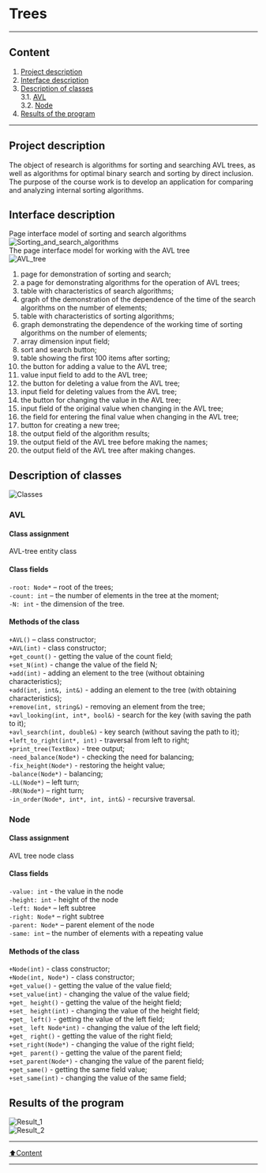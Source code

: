 # Trees
____
## Content
1. [Project description](#l1)<br>
2. [Interface description](#l2)<br>
3. [Description of classes](#l3)<br>
3.1. [AVL](#l31)<br>
3.2. [Node](#l32)<br>
4. [Results of the program](#4)<br>
____
<a name="l1"></a> 
## Project description
The object of research is algorithms for sorting and searching AVL trees, as well as algorithms for optimal binary search and sorting by direct inclusion.
The purpose of the course work is to develop an application for comparing and analyzing internal sorting algorithms.
<a name="l2"></a> 
## Interface description
Page interface model of sorting and search algorithms  
![Sorting_and_search_algorithms](/img_for_readme/Interface_1.png)  
The page interface model for working with the AVL tree  
![AVL_tree](/img_for_readme/Interface_2.png)  
1. page for demonstration of sorting and search;
2. a page for demonstrating algorithms for the operation of AVL trees;
3. table with characteristics of search algorithms;
4. graph of the demonstration of the dependence of the time of the search algorithms on the number of elements;
5. table with characteristics of sorting algorithms;
6. graph demonstrating the dependence of the working time of sorting algorithms on the number of elements;
7. array dimension input field;
8. sort and search button;
9. table showing the first 100 items after sorting;
10. the button for adding a value to the AVL tree;
11. value input field to add to the AVL tree;
12. the button for deleting a value from the AVL tree;
13. input field for deleting values from the AVL tree;
14. the button for changing the value in the AVL tree;
15. input field of the original value when changing in the AVL tree;
16. the field for entering the final value when changing in the AVL tree;
17. button for creating a new tree;
18. the output field of the algorithm results;
19. the output field of the AVL tree before making the names;
20. the output field of the AVL tree after making changes.  
<a name="l3"></a> 
## Description of classes
<a name="l31"></a> 
![Classes](/img_for_readme/Classes.png)  
### AVL
#### Class assignment
AVL-tree entity class
#### Class fields
`-root: Node*` – root of the trees;  
`-count: int` – the number of elements in the tree at the moment;  
`-N: int` - the dimension of the tree.
#### Methods of the class
`+AVL()` – class constructor;  
`+AVL(int)` - class constructor;  
`+get_count()` - getting the value of the count field;  
`+set_N(int)` - change the value of the field N;  
`+add(int)` - adding an element to the tree (without obtaining characteristics);  
`+add(int, int&, int&)` - adding an element to the tree (with obtaining characteristics);  
`+remove(int, string&)` - removing an element from the tree;  
`+avl_looking(int, int*, bool&)` - search for the key (with saving the path to it);  
`+avl_search(int, double&)` - key search (without saving the path to it);  
`+left_to_right(int*, int)` - traversal from left to right;  
`+print_tree(TextBox)` - tree output;  
`-need_balance(Node*)` - checking the need for balancing;  
`-fix_height(Node*)` - restoring the height value;  
`-balance(Node*)` - balancing;  
`-LL(Node*)` – left turn;  
`-RR(Node*)` – right turn;  
`-in_order(Node*, int*, int, int&)` - recursive traversal.  
<a name="l32"></a> 
### Node
#### Class assignment
AVL tree node class
#### Class fields
`-value: int` - the value in the node  
`-height: int` - height of the node  
`-left: Node*` – left subtree  
`-right: Node*` – right subtree  
`-parent: Node*` – parent element of the node  
`-same: int` – the number of elements with a repeating value
#### Methods of the class
`+Node(int)` - class constructor;  
`+Node(int, Node*)` - class constructor;  
`+get_value()` - getting the value of the value field;  
`+set_value(int)` - changing the value of the value field;  
`+get_ height()` - getting the value of the height field;  
`+set_ height(int)` - changing the value of the height field;  
`+get_ left()` - getting the value of the left field;  
`+set_ left Node*int)` - changing the value of the left field;  
`+get_ right()` - getting the value of the right field;  
`+set_right(Node*)` - changing the value of the right field;  
`+get_ parent()` - getting the value of the parent field;  
`+set_parent(Node*)` - changing the value of the parent field;  
`+get_same()` - getting the same field value;  
`+set_same(int)` - changing the value of the same field;  
<a name="l4"></a> 
## Results of the program  
![Result_1](/img_for_readme/Result_1.png)  
![Result_2](/img_for_readme/Result_2.png)  
____
[:arrow_up:Content](#Content)
____

